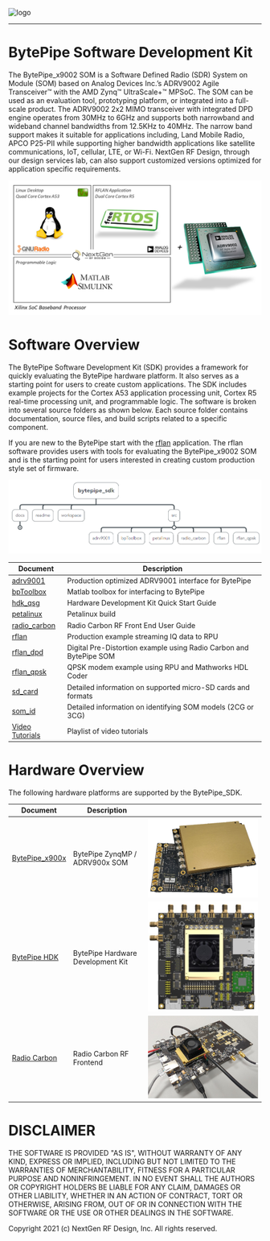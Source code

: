 ![logo](docs/BytePipe_Logo.png)

---

# BytePipe Software Development Kit

The BytePipe_x9002 SOM is a Software Defined Radio (SDR) System on Module (SOM) based on Analog Devices Inc.’s ADRV9002 Agile Transceiver™ with the  AMD Zynq™ UltraScale+™ MPSoC.  The SOM can be used as an evaluation tool, prototyping platform, or integrated into a full-scale product.  The ADRV9002 2x2 MIMO transceiver with integrated DPD engine operates from 30MHz to 6GHz and supports both narrowband and wideband channel bandwidths from 12.5KHz to 40MHz.  The narrow band support makes it suitable for applications including, Land Mobile Radio, APCO P25-PII while supporting higher bandwidth applications like satellite communications, IoT, cellular,  LTE, or Wi-Fi.  NextGen RF Design, through our design services lab, can also support customized versions optimized for application specific requirements.

![sdk_01](docs/architecture/sdk_01.png)

# Software Overview

The BytePipe Software Development Kit (SDK) provides a framework for quickly evaluating the BytePipe hardware platform.  It also serves as a starting point for users to create custom applications.  The SDK includes example projects for the Cortex A53 application processing unit, Cortex R5 real-time processing unit, and programmable logic.  The software is broken into several source folders as shown below.  Each source folder contains documentation, source files, and build scripts related to a specific component.  

If you are new to the BytePipe start with the [rflan](src/rflan/README.md) application.  The rflan software provides users with tools for evaluating the BytePipe_x9002 SOM and is the starting point for users interested in creating custom production style set of firmware.  

![src_overview](docs/architecture/src_overview.png)


|  Document                                                           | Description                                                   |
|---------------------------------------------------------------------|---------------------------------------------------------------|
| [adrv9001](src/adrv9001/README.md)                                  | Production optimized ADRV9001 interface for BytePipe          | 
| [bpToolbox](src/bpToolbox/README.md)                                | Matlab toolbox for interfacing to BytePipe                    | 
| [hdk_qsg](docs/hdk_qsg/README.md)                                   | Hardware Development Kit Quick Start Guide                    | 
| [petalinux](src/petalinux/README.md)                                | Petalinux build                                               | 
| [radio_carbon](docs/hardware/RadioCarbon/RadioCarbon.md)            | Radio Carbon RF Front End User Guide                          | 
| [rflan](src/rflan/README.md)                                        | Production example streaming IQ data to RPU                   | 
| [rflan_dpd](src/rflan_dpd)                                     | Digital Pre-Distortion example using Radio Carbon and BytePipe SOM | 
| [rflan_qpsk](src/rflan_qpsk/README.md)                              | QPSK modem example using RPU and Mathworks HDL Coder          | 
| [sd_card](docs/sd_card/README.md)                                   | Detailed information on supported micro-SD cards and formats  | 
| [som_id](docs/som_id/README.md)                                     | Detailed information on identifying SOM models (2CG or 3CG)   | 
| [Video Tutorials](https://www.youtube.com/playlist?list=PL1O6z4HXixy3uAJCNkjg2Hvm9Dcu4XAUr) | Playlist of video tutorials           | 


# Hardware Overview

The following hardware platforms are supported by the BytePipe_SDK.

|  Document                                                 | Description                           |                                                      |
|-----------------------------------------------------------|---------------------------------------|------------------------------------------------------|
| [BytePipe_x900x](docs/hardware/BytePipe_x900x/BytePipe_x900x.md)   | BytePipe ZynqMP / ADRV900x SOM        | ![pic](docs/hardware/BytePipe_x900x/bytepipe_x900x.png)       |
| [BytePipe HDK](docs/hardware/hdk/hdk.md)                           | BytePipe Hardware Development Kit     | ![pic](docs/hardware/hdk/platform.png)                        |
| [Radio Carbon](docs/hardware/RadioCarbon/RadioCarbon.md)           | Radio Carbon RF Frontend              | ![pic](docs/hardware/RadioCarbon/radio_carbon.png)            |



# DISCLAIMER

THE SOFTWARE IS PROVIDED "AS IS", WITHOUT WARRANTY OF ANY KIND, EXPRESS OR IMPLIED, INCLUDING BUT NOT LIMITED TO THE WARRANTIES OF MERCHANTABILITY, FITNESS FOR A PARTICULAR PURPOSE AND NONINFRINGEMENT. IN NO EVENT SHALL THE AUTHORS OR COPYRIGHT HOLDERS BE LIABLE FOR ANY CLAIM, DAMAGES OR OTHER LIABILITY, WHETHER IN AN ACTION OF CONTRACT, TORT OR OTHERWISE, ARISING FROM, OUT OF OR IN CONNECTION WITH THE SOFTWARE OR THE USE OR OTHER DEALINGS IN THE SOFTWARE.

Copyright 2021 (c) NextGen RF Design, Inc. All rights reserved.
